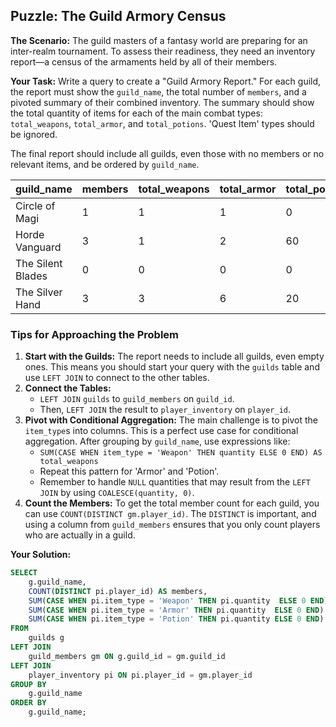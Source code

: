 ## Puzzle: The Guild Armory Census

**The Scenario:** The guild masters of a fantasy world are preparing for an inter-realm tournament. To assess their readiness, they need an inventory report—a census of the armaments held by all of their members.

**Your Task:** Write a query to create a "Guild Armory Report." For each guild, the report must show the `guild_name`, the total number of `members`, and a pivoted summary of their combined inventory. The summary should show the total quantity of items for each of the main combat types: `total_weapons`, `total_armor`, and `total_potions`. 'Quest Item' types should be ignored.

The final report should include all guilds, even those with no members or no relevant items, and be ordered by `guild_name`.

| **guild_name** | **members** | **total_weapons** | **total_armor** | **total_potions** |
| -------------------- | ----------------- | ----------------------- | --------------------- | ----------------------- |
| Circle of Magi       | 1                 | 1                       | 1                     | 0                       |
| Horde Vanguard       | 3                 | 1                       | 2                     | 60                      |
| The Silent Blades    | 0                 | 0                       | 0                     | 0                       |
| The Silver Hand      | 3                 | 3                       | 6                     | 20                      |


### Tips for Approaching the Problem

1. **Start with the Guilds:** The report needs to include all guilds, even empty ones. This means you should start your query with the `guilds` table and use `LEFT JOIN` to connect to the other tables.
2. **Connect the Tables:**
   * `LEFT JOIN` `guilds` to `guild_members` on `guild_id`.
   * Then, `LEFT JOIN` the result to `player_inventory` on `player_id`.
3. **Pivot with Conditional Aggregation:** The main challenge is to pivot the `item_type`s into columns. This is a perfect use case for conditional aggregation. After grouping by `guild_name`, use expressions like:
   * `SUM(CASE WHEN item_type = 'Weapon' THEN quantity ELSE 0 END) AS total_weapons`
   * Repeat this pattern for 'Armor' and 'Potion'.
   * Remember to handle `NULL` quantities that may result from the `LEFT JOIN` by using `COALESCE(quantity, 0)`.
4. **Count the Members:** To get the total member count for each guild, you can use `COUNT(DISTINCT gm.player_id)`. The `DISTINCT` is important, and using a column from `guild_members` ensures that you only count players who are actually in a guild.

**Your Solution:**

```sql
SELECT
	g.guild_name,
	COUNT(DISTINCT pi.player_id) AS members,
	SUM(CASE WHEN pi.item_type = 'Weapon' THEN pi.quantity  ELSE 0 END) AS total_weapons,
	SUM(CASE WHEN pi.item_type = 'Armor' THEN pi.quantity  ELSE 0 END) AS total_armor,
	SUM(CASE WHEN pi.item_type = 'Potion' THEN pi.quantity ELSE 0 END) AS toalt_potions
FROM
	guilds g
LEFT JOIN
	guild_members gm ON g.guild_id = gm.guild_id
LEFT JOIN
	player_inventory pi ON pi.player_id = gm.player_id
GROUP BY
	g.guild_name
ORDER BY
	g.guild_name;
```
